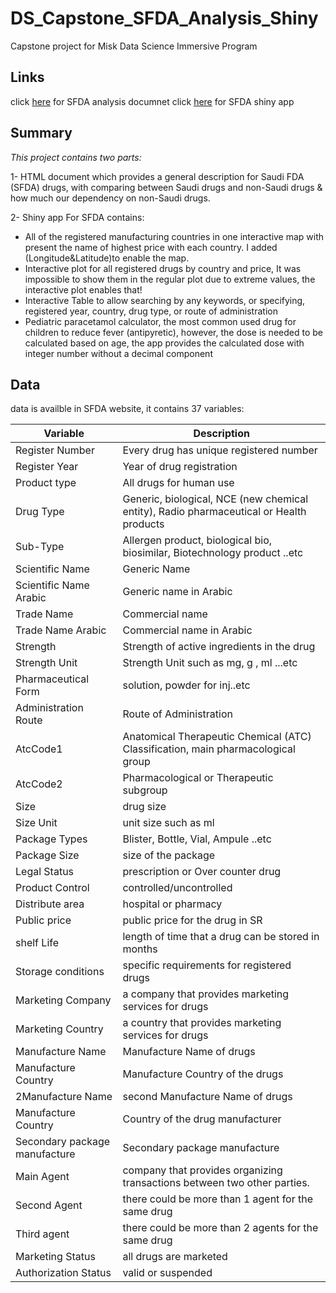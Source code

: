 # DS_Capstone_SFDA_Analysis_Shiny
Capstone project for Misk Data Science Immersive Program


## **Links**
click [here](https://fatimahalamer.github.io/DS_Capstone_SFDA_Analysis_Shiny/SFDA_MarkDown.html) for SFDA analysis documnet
click [here](https://zuah3d-fatimahalamer.shinyapps.io/Interactive_Shiny_SFDA/) for SFDA shiny app

## **Summary**
*This project contains two parts:*

1- HTML document which provides a general description for Saudi FDA (SFDA) drugs, with comparing between Saudi drugs and non-Saudi drugs & how much our dependency on non-Saudi drugs.  

2- Shiny app For SFDA contains:  

- All of the registered manufacturing countries in one interactive map with present the name of highest price with each country. I added (Longitude&Latitude)to enable the map.  
- Interactive plot for all registered drugs by country and price, It was impossible to show them in the regular plot due to extreme values, the interactive plot enables that!  
- Interactive Table to allow searching by any keywords, or specifying, registered year, country, drug type, or route of administration  
- Pediatric paracetamol calculator, the most common used drug for children to reduce fever (antipyretic), however, the dose is needed to be calculated based on age, the app provides the calculated dose with integer number without a decimal component

## **Data**
data is availble in SFDA website, it contains 37 variables:

Variable  | Description
-------- | -------------
Register Number  | Every drug has unique registered number  
Register Year  | Year of drug registration  
Product type | All drugs for human use  
Drug Type|   Generic, biological, NCE (new chemical entity), Radio pharmaceutical or Health products   
Sub-Type  | Allergen product, biological bio, biosimilar, Biotechnology product ..etc
Scientific Name | Generic Name  
Scientific Name Arabic | Generic name in Arabic
Trade Name  | Commercial name
Trade Name Arabic | Commercial name in Arabic 
Strength | Strength of active ingredients in the drug 
Strength Unit | Strength Unit such as mg, g , ml ...etc
Pharmaceutical Form | solution, powder for inj..etc
Administration Route | Route of Administration 
AtcCode1  |  Anatomical Therapeutic Chemical (ATC) Classification, main pharmacological group
AtcCode2  | Pharmacological or Therapeutic subgroup
Size |  drug size
Size Unit  | unit size such as ml
Package Types | Blister, Bottle, Vial, Ampule ..etc
Package Size |  size of the package
Legal Status | prescription or Over counter drug
Product Control | controlled/uncontrolled
Distribute area | hospital or pharmacy 
Public price | public price for the drug in SR
shelf Life | length of time that a drug can be stored in months
Storage conditions | specific requirements for registered drugs
Marketing Company  |  a company that provides marketing services for drugs
Marketing Country |   a country that provides marketing services for drugs
Manufacture Name | Manufacture Name of drugs
Manufacture Country | Manufacture Country of the drugs 
2Manufacture Name  | second Manufacture Name of drugs
Manufacture Country | Country of the drug manufacturer
Secondary package  manufacture  |  Secondary package  manufacture 
Main Agent   | company that provides organizing transactions between two other parties.
Second Agent | there could be more than 1 agent for the same drug
Third agent  | there could be more than 2 agents for the same drug 
Marketing Status  |   all drugs are marketed 
Authorization Status  |  valid or suspended 
